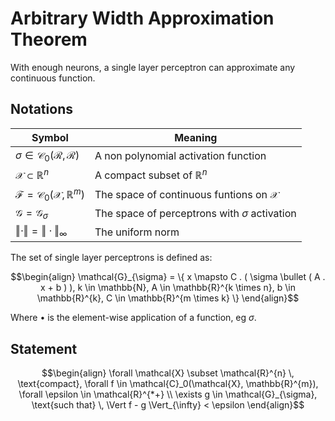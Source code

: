 # Arbitrary Width Approximation Theorem

With enough neurons, a single layer perceptron can approximate any continuous function.

## Notations

| Symbol                                                                    | Meaning                                                                           |
| ------------------------------------------------------------------------- | --------------------------------------------------------------------------------- |
| $\sigma \in \mathcal{C}_0(\mathcal{R}, \mathcal{R})$                      | A non polynomial activation function                                              |
| $\mathcal{X} \subset \mathbb{R}^{n}$                                      | A compact subset of $\mathbb{R}^{n}$                                              |
| $\mathcal{F} = \mathcal{C}_0(\mathcal{X}, \mathbb{R}^{m})$                | The space of continuous funtions on $\mathcal{X}$                                 |
| $\mathcal{G} = \mathcal{G}_{\sigma}$                                      | The space of perceptrons with $\sigma$ activation                                 |
| $\Vert \cdot \Vert = \Vert \cdot \Vert_\infty$                            | The uniform norm                                                                  |

The set of single layer perceptrons is defined as:

$$\begin{align}
\mathcal{G}_{\sigma} = \{ x \mapsto C . ( \sigma \bullet ( A . x + b ) ), k \in \mathbb{N}, A \in \mathbb{R}^{k \times n}, b \in \mathbb{R}^{k}, C \in \mathbb{R}^{m \times k} \}
\end{align}$$

Where $\bullet$ is the element-wise application of a function, eg $\sigma$.

## Statement

$$\begin{align}
\forall \mathcal{X} \subset \mathcal{R}^{n} \, \text{compact}, \forall f \in \mathcal{C}_0(\mathcal{X}, \mathbb{R}^{m}), \forall \epsilon \in \mathcal{R}^{*+} \\
\exists g \in \mathcal{G}_{\sigma}, \text{such that} \, \Vert f - g \Vert_{\infty} < \epsilon
\end{align}$$
